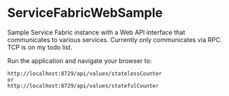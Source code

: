 # ServiceFabricWebSample
Sample Service Fabric instance with a Web API interface that communicates to various services.  Currently only communicates via RPC.  TCP is on my todo list.

Run the application and navigate your browser to:
```
http://localhost:8729/api/values/statelessCounter
or
http://localhost:8729/api/values/statefulCounter
```
